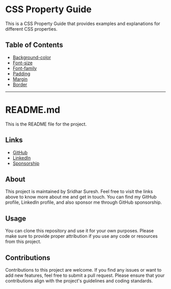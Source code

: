 # CSS Property Guide

This is a CSS Property Guide that provides examples and explanations for different CSS properties.

## Table of Contents
- [Background-color](#background-color)
- [Font-size](#font-size)
- [Font-family](#font-family)
- [Padding](#padding)
- [Margin](#margin)
- [Border](#border)
<!-- Add more property links here -->

---
# README.md

This is the README file for the project.

## Links

- [GitHub](https://github.com/sridhar7601/)
- [LinkedIn](https://www.linkedin.com/in/sridharsuresh07/)
- [Sponsorship](https://github.com/sponsors/sridhar7601/)

## About

This project is maintained by Sridhar Suresh. Feel free to visit the links above to know more about me and get in touch. You can find my GitHub profile, LinkedIn profile, and also sponsor me through GitHub sponsorship.

## Usage

You can clone this repository and use it for your own purposes. Please make sure to provide proper attribution if you use any code or resources from this project.

## Contributions

Contributions to this project are welcome. If you find any issues or want to add new features, feel free to submit a pull request. Please ensure that your contributions align with the project's guidelines and coding standards.

<!-- ## License

This project is licensed under the [MIT License](LICENSE). Feel free to use, modify, and distribute the code as per the terms of the license. -->

